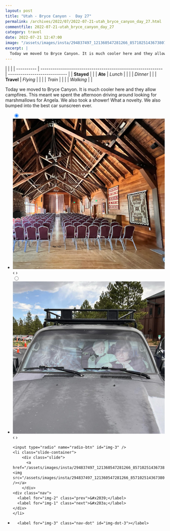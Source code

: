 ```yaml
---
layout: post
title: "Utah - Bryce Canyon -  Day 27"
permalink: /archives/2022/07/2022-07-21-utah_bryce_canyon_day_27.html
commentfile: 2022-07-21-utah_bryce_canyon_day_27
category: travel
date: 2022-07-21 12:47:00
image: "/assets/images/insta/294837497_121360547281266_8571025143673807523_n_17970804598661900.jpg"
excerpt: |
  Today we moved to Bryce Canyon. It is much cooler here and they allow campfires. This meant we spent the afternoon driving around looking for marshmallows for Angela. We also took a shower!  What a novelty. We also bumped into the best car sunscreen ever.
---
```


|            |                                                              |
| ---------- | ------------------------------------------------------------ | ----------------------------- |
| **Stayed** |  |
| **Ate**    | _Lunch_                                                      |          |
|            | _Dinner_                                                     |          |
| **Travel** | _Flying_                                                     |          |
|            | _Train_                                                      |          |
|            | _Walking_                                                    |          |


Today we moved to Bryce Canyon. It is much cooler here and they allow campfires. This meant we spent the afternoon driving around looking for marshmallows for Angela. We also took a shower!  What a novelty. We also bumped into the best car sunscreen ever.


<ul class="slides">
    <input type="radio" name="radio-btn" id="img-1" checked="checked" />
    <li class="slide-container">
        <div class="slide">
          <a href="/assets/images/insta/294936911_466322801513477_5649645696408982390_n_17960180347862634.jpg"><img src="/assets/images/insta/294936911_466322801513477_5649645696408982390_n_17960180347862634.jpg" /></a>
        </div>
    <div class="nav">
      <label for="img-3" class="prev">&#x2039;</label>
      <label for="img-2" class="next">&#x203a;</label>
    </div>
    </li>
        <input type="radio" name="radio-btn" id="img-2"  />
    <li class="slide-container">
        <div class="slide">
          <a href="/assets/images/insta/294851538_5232192350234139_1787578777793831669_n_18308316826057177.jpg"><img src="/assets/images/insta/294851538_5232192350234139_1787578777793831669_n_18308316826057177.jpg" /></a>
        </div>
    <div class="nav">
      <label for="img-1" class="prev">&#x2039;</label>
      <label for="img-3" class="next">&#x203a;</label>
    </div>
    </li>
    
    <input type="radio" name="radio-btn" id="img-3" />
    <li class="slide-container">
        <div class="slide">
          <a href="/assets/images/insta/294837497_121360547281266_8571025143673807523_n_17970804598661900.jpg"><img src="/assets/images/insta/294837497_121360547281266_8571025143673807523_n_17970804598661900.jpg" /></a>
        </div>
    <div class="nav">
      <label for="img-2" class="prev">&#x2039;</label>
      <label for="img-1" class="next">&#x203a;</label>
    </div>
    </li>
			
<li class="nav-dots">
      <label for="img-1" class="nav-dot" id="img-dot-1"></label>
      <label for="img-2" class="nav-dot" id="img-dot-2"></label>

      <label for="img-3" class="nav-dot" id="img-dot-3"></label>

</li>
</ul>        
             

		